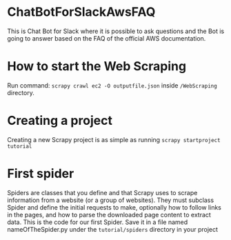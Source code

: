 # ChatBotForSlackAwsFAQ
This is Chat Bot for Slack where it is possible to ask questions and the Bot is going to answer based on the FAQ of the official AWS documentation.
# How to start the Web Scraping
Run command: `scrapy crawl ec2 -O outputfile.json` inside `/WebScraping` directory.
# Creating a project
Creating a new Scrapy project is as simple as running `scrapy startproject tutorial`
# First spider
Spiders are classes that you define and that Scrapy uses to scrape information from a website (or a group of websites).
They must subclass Spider and define the initial requests to make, optionally how to follow links in the pages, and how to parse the downloaded page content to extract data.
This is the code for our first Spider. Save it in a file named nameOfTheSpider.py under the `tutorial/spiders` directory in your project
